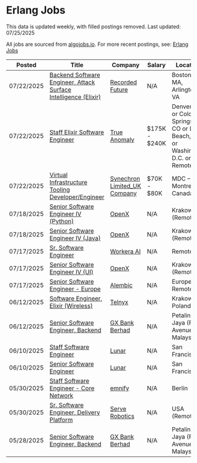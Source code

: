 # Erlang Jobs

This data is updated weekly, with filled postings removed. Last updated: 07/25/2025

All jobs are sourced from [algojobs.io](https://algojobs.io/). For more recent postings, see: [Erlang Jobs](https://algojobs.io/jobs/erlang)

| Posted | Title | Company | Salary | Location |
| --- | --- | --- | --- | --- |
| 07/22/2025 | [Backend Software Engineer, Attack Surface Intelligence (Elixir)](https://algojobs.io/jobs/4746370) | [Recorded Future](https://algojobs.io/company/recordedfuture/) | N/A | Boston, MA, Arlington, VA  |
| 07/22/2025 | [Staff Elixir Software Engineer](https://algojobs.io/jobs/4745528) | [True Anomaly](https://algojobs.io/company/trueanomalyinc/) | $175K - $240K | Denver, CO or Colorado Springs, CO or Long Beach, CA or Washington D.C. or Remote |
| 07/22/2025 | [Virtual Infrastructure Tooling Developer/Engineer](https://algojobs.io/jobs/4748506) | [Synechron Limited_UK Company](https://algojobs.io/company/synechron/) | $70K - $80K | MDC – Montreal, Canada |
| 07/18/2025 | [Senior Software Engineer IV (Python)](https://algojobs.io/jobs/4694707) | [OpenX](https://algojobs.io/company/openx/) | N/A | Krakow (Remote) |
| 07/18/2025 | [Senior Software Engineer IV (Java)](https://algojobs.io/jobs/4694708) | [OpenX](https://algojobs.io/company/openx/) | N/A | Krakow (Remote) |
| 07/17/2025 | [Sr. Software Engineer](https://algojobs.io/jobs/4684429) | [Workera AI](https://algojobs.io/company/workera/) | N/A | Remote |
| 07/17/2025 | [Senior Software Engineer IV (UI)](https://algojobs.io/jobs/4682052) | [OpenX](https://algojobs.io/company/openx/) | N/A | Krakow (Remote) |
| 07/17/2025 | [Senior Software Engineer - Europe](https://algojobs.io/jobs/4712592) | [Alembic](https://algojobs.io/company/teamalembic/) | N/A | Europe - Remote |
| 06/12/2025 | [Software Engineer, Elixir (Wireless)](https://algojobs.io/jobs/4361234) | [Telnyx](https://algojobs.io/company/telnyx54/) | N/A | Krakow; Poland |
| 06/12/2025 | [Senior Software Engineer, Backend](https://algojobs.io/jobs/4349303) | [GX Bank Berhad](https://algojobs.io/company/gxs/) | N/A | Petaling Jaya (First Avenue), Malaysia |
| 06/10/2025 | [Staff Software Engineer](https://algojobs.io/jobs/4713412) | [Lunar](https://algojobs.io/company/lunar/) | N/A | San Francisco |
| 06/10/2025 | [Senior Software Engineer](https://algojobs.io/jobs/4713413) | [Lunar](https://algojobs.io/company/lunar/) | N/A | San Francisco |
| 05/30/2025 | [Staff Software Engineer - Core Network](https://algojobs.io/jobs/4237742) | [emnify](https://algojobs.io/company/emnify/) | N/A | Berlin |
| 05/30/2025 | [Sr. Software Engineer, Delivery Platform](https://algojobs.io/jobs/4238890) | [Serve Robotics](https://algojobs.io/company/serverobotics/) | N/A | USA (Remote) |
| 05/28/2025 | [Senior Software Engineer, Backend](https://algojobs.io/jobs/4197242) | [GX Bank Berhad](https://algojobs.io/company/gxs/) | N/A | Petaling Jaya (First Avenue), Malaysia |
